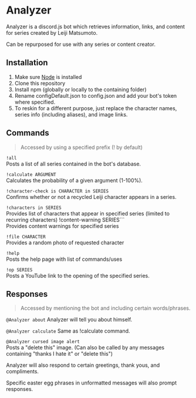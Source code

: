 # Analyzer

Analyzer is a discord.js bot which retrieves information, links, and content for series created by Leiji Matsumoto.

Can be repurposed for use with any series or content creator.

## Installation
1. Make sure [Node](https://nodejs.org/en/) is installed
2. Clone this repository
3. Install npm (globally or locally to the containing folder)
4. Rename configDefault.json to config.json and add your bot's token where specified.
5. To reskin for a different purpose, just replace the character names, series info (including aliases), and image links.

## Commands
> Accessed by using a specified prefix (! by default)

```!all ```  
Posts a list of all series contained in the bot's database.

```!calculate ARGUMENT```  
Calculates the probability of a given argument (1-100%).

```!character-check is CHARACTER in SERIES```  
Confirms whether or not a recycled Leiji character appears in a series.

```!characters in SERIES```  
Provides list of characters that appear in specified series (limited to recurring characters)
!content-warning SERIES```  
Provides content warnings for specified series

```!file CHARACTER```  
Provides a random photo of requested character

```!help```  
Posts the help page with list of commands/uses

```!op SERIES```  
Posts a YouTube link to the opening of the specified series.

## Responses
> Accessed by mentioning the bot and including certain words/phrases.

```@Analyzer about```
Analyzer will tell you about himself.

```@Analyzer calculate```
Same as !calculate command.

```@Analyzer cursed image alert```  
Posts a "delete this" image. (Can also be called by any messages containing "thanks I hate it" or "delete this")

Analyzer will also respond to certain greetings, thank yous, and compliments.

Specific easter egg phrases in unformatted messages will also prompt responses.